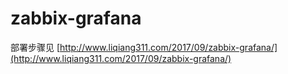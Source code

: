 # zabbix-grafana

部署步骤见 [http://www.liqiang311.com/2017/09/zabbix-grafana/](http://www.liqiang311.com/2017/09/zabbix-grafana/)